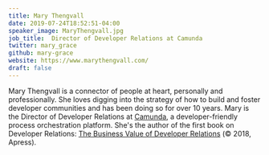 ```yaml
---
title: Mary Thengvall
date: 2019-07-24T18:52:51-04:00
speaker_image: MaryThengvall.jpg
job_title:  Director of Developer Relations at Camunda 
twitter: mary_grace
github: mary-grace
website: https://www.marythengvall.com/
draft: false
---
```


Mary Thengvall is a connector of people at heart, personally and professionally. She loves digging into the strategy of how to build and foster developer communities and has been doing so for over 10 years. Mary is the Director of Developer Relations at [Camunda](https://camunda.com/), a developer-friendly process orchestration platform. She's the author of the first book on Developer Relations: [The Business Value of Developer Relations](https://www.persea-consulting.com/book) (© 2018, Apress).